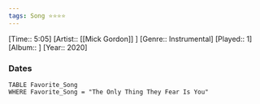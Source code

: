 ```yaml
---
tags: Song ⭐⭐⭐⭐ 
---
```

[Time:: 5:05]
[Artist:: [[Mick Gordon]] ]
[Genre:: Instrumental]
[Played:: 1]
[Album:: ]
[Year:: 2020]
### Dates
````dataview
TABLE Favorite_Song
WHERE Favorite_Song = "The Only Thing They Fear Is You"
````